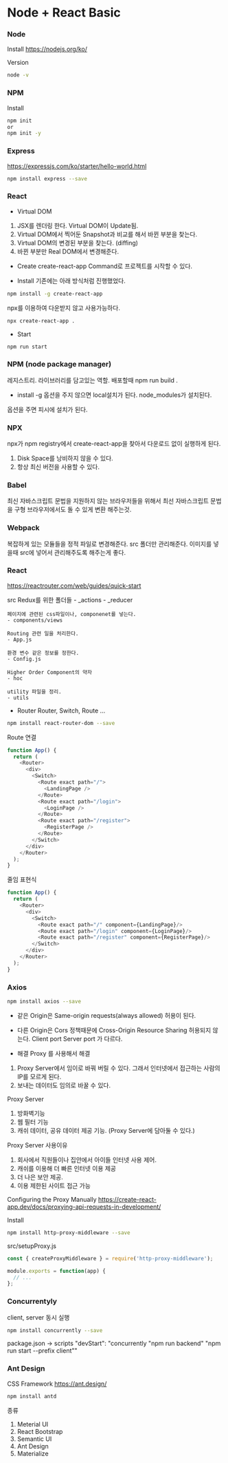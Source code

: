 # Node + React Basic


### Node
Install
https://nodejs.org/ko/

Version
```bash
node -v
```

### NPM
Install
```bash
npm init
or
npm init -y
```
### Express
https://expressjs.com/ko/starter/hello-world.html
```bash
npm install express --save
```


### React
- Virtual DOM 
1. JSX를 렌더링 한다.
    Virtual DOM이 Update됨.
2. Virtual DOM에서 찍어둔 Snapshot과 비교를 해서 바뀐 부분을 찾는다.
3. Virtual DOM의 변경된 부분을 찾는다. (diffing)
4. 바뀐 부분만 Real DOM에서 변경해준다.

- Create
create-react-app Command로 프로젝트를 시작할 수 있다.

- Install
기존에는 아래 방식처럼 진행했었다.
```bash
npm install -g create-react-app
```

npx를 이용하여 다운받지 않고 사용가능하다.
```bash
npx create-react-app .
```
- Start
```bash
npm run start
```

### NPM (node package manager)
레지스트리. 라이브러리를 담고있는 역할.
배포할때 npm run build .

- install -g 
옵션을 주지 않으면 local설치가 된다.
node_modules가 설치된다.

옵션을 주면 피시에 설치가 된다.

### NPX
npx가 npm registry에서 create-react-app을 찾아서 다운로드 없이 실행하게 된다.
1. Disk Space를 낭비하지 않을 수 있다.
2. 항상 최신 버전을 사용할 수 있다.

### Babel
최신 자바스크립트 문법을 지원하지 않는 브라우저들을 위해서
최선 자바스크립트 문법을 구형 브라우저에서도 돌 수 있게 변환 해주는것.

### Webpack
복잡하게 있는 모듈들을 정적 파일로 변경해준다.
src 폴더만 관리해준다.
이미지를 넣을때 src에 넣어서 관리해주도록 해주는게 좋다.

### React
https://reactrouter.com/web/guides/quick-start

src 
    Redux를 위한 폴더들
    - _actions
    - _reducer

    페이지에 관련된 css파일이나, componenet를 넣는다.
    - components/views

    Routing 관련 일을 처리한다.
    - App.js 

    환경 변수 같은 정보를 정한다.
    - Config.js

    Higher Order Component의 약자
    - hoc

    utility 파일을 정리.
    - utils

- Router
Router, Switch, Route ...

```bash
npm install react-router-dom --save
```

Route 연결
```js
function App() {
  return (
    <Router>
      <div>
        <Switch>
          <Route exact path="/">
            <LandingPage />
          </Route>
          <Route exact path="/login">
            <LoginPage />
          </Route>
          <Route exact path="/register">
            <RegisterPage />
          </Route>
        </Switch>
      </div>
    </Router>
  );
}
```

줄임 표현식
```js
function App() {
  return (
    <Router>
      <div>
        <Switch>
          <Route exact path="/" component={LandingPage}/>
          <Route exact path="/login" component={LoginPage}/>
          <Route exact path="/register" component={RegisterPage}/>
        </Switch>
      </div>
    </Router>
  );
}
```

### Axios

```bash
npm install axios --save
```

- 같은 Origin은 Same-origin requests(always allowed) 허용이 된다.

- 다른 Origin은 Cors 정책때문에 Cross-Origin Resource Sharing 허용되지 않는다.
Client port
Server port 가 다르다.

- 해결
Proxy 를 사용해서 해결
1. Proxy Server에서 임이로 바꿔 버릴 수 있다.
그래서 인터넷에서 접근하는 사람의 IP를 모르게 된다.
2. 보내는 데이터도 임의로 바꿀 수 있다.

Proxy Server
1. 방화벽기능
2. 웹 필터 기능
3. 캐쉬 데이터, 공유 데이터 제공 기능. (Proxy Server에 담아둘 수 있다.)

Proxy Server 사용이유
1. 회사에서 직원들이나 집안에서 아이들 인터넷 사용 제어.
2. 캐쉬를 이용해 더 빠른 인터넷 이용 제공
3. 더 나은 보안 제공.
4. 이용 제한된 사이트 접근 가능

Configuring the Proxy Manually
https://create-react-app.dev/docs/proxying-api-requests-in-development/

Install
```bash
npm install http-proxy-middleware --save
```

src/setupProxy.js
```js
const { createProxyMiddleware } = require('http-proxy-middleware');

module.exports = function(app) {
  // ...
};
```

### Concurrentyly
client, server 동시 실행

```bash
npm install concurrently --save
```
package.json -> scripts
"devStart": "concurrently \"npm run backend\" \"npm run start --prefix client\""

### Ant Design
CSS Framework
https://ant.design/

```bash
npm install antd
```
종류
1. Meterial UI
2. React Bootstrap
3. Semantic UI
4. Ant Design
5. Materialize